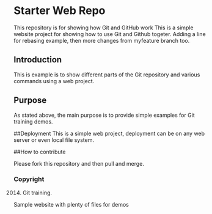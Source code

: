 # Starter Web Repo

This repository is for showing how Git and GitHub work
This is a simple website project for showing how to use Git and Github togeter.
Adding a line for rebasing example, then more changes from myfeature branch too.

## Introduction

This is example is to show different parts of the Git repository and various commands
using a web project.

## Purpose

As stated above, the main purpose is to provide simple examples for Git training demos.

##Deployment
This is a simple web project, deployment can be on any web server or even local file system.

##How to contribute

Please fork this repository and then pull and merge.

### Copyright

2014. Git training.

Sample website with plenty of files for demos

